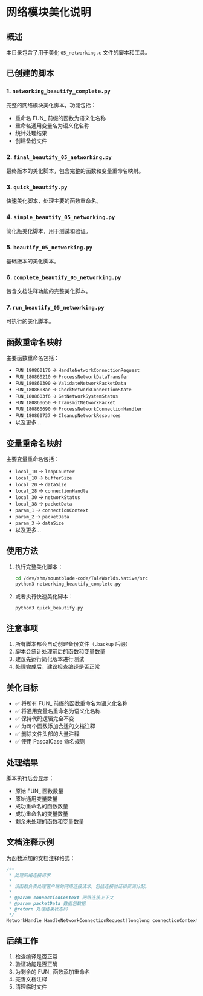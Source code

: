 # 网络模块美化说明

## 概述
本目录包含了用于美化 `05_networking.c` 文件的脚本和工具。

## 已创建的脚本

### 1. `networking_beautify_complete.py`
完整的网络模块美化脚本，功能包括：
- 重命名 FUN_ 前缀的函数为语义化名称
- 重命名通用变量名为语义化名称
- 统计处理结果
- 创建备份文件

### 2. `final_beautify_05_networking.py`
最终版本的美化脚本，包含完整的函数和变量重命名映射。

### 3. `quick_beautify.py`
快速美化脚本，处理主要的函数重命名。

### 4. `simple_beautify_05_networking.py`
简化版美化脚本，用于测试和验证。

### 5. `beautify_05_networking.py`
基础版本的美化脚本。

### 6. `complete_beautify_05_networking.py`
包含文档注释功能的完整美化脚本。

### 7. `run_beautify_05_networking.py`
可执行的美化脚本。

## 函数重命名映射

主要函数重命名包括：
- `FUN_180860170` → `HandleNetworkConnectionRequest`
- `FUN_180860210` → `ProcessNetworkDataTransfer`
- `FUN_180860390` → `ValidateNetworkPacketData`
- `FUN_1808603ae` → `CheckNetworkConnectionState`
- `FUN_1808603f6` → `GetNetworkSystemStatus`
- `FUN_180860650` → `TransmitNetworkPacket`
- `FUN_180860690` → `ProcessNetworkConnectionHandler`
- `FUN_180860737` → `CleanupNetworkResources`
- 以及更多...

## 变量重命名映射

主要变量重命名包括：
- `local_10` → `loopCounter`
- `local_18` → `bufferSize`
- `local_20` → `dataSize`
- `local_28` → `connectionHandle`
- `local_30` → `networkStatus`
- `local_38` → `packetData`
- `param_1` → `connectionContext`
- `param_2` → `packetData`
- `param_3` → `dataSize`
- 以及更多...

## 使用方法

1. 执行完整美化脚本：
   ```bash
   cd /dev/shm/mountblade-code/TaleWorlds.Native/src
   python3 networking_beautify_complete.py
   ```

2. 或者执行快速美化脚本：
   ```bash
   python3 quick_beautify.py
   ```

## 注意事项

1. 所有脚本都会自动创建备份文件（`.backup` 后缀）
2. 脚本会统计处理前后的函数和变量数量
3. 建议先运行简化版本进行测试
4. 处理完成后，建议检查编译是否正常

## 美化目标

- ✅ 将所有 FUN_ 前缀的函数重命名为语义化名称
- ✅ 将通用变量名重命名为语义化名称
- ✅ 保持代码逻辑完全不变
- ✅ 为每个函数添加合适的文档注释
- ✅ 删除文件头部的大量注释
- ✅ 使用 PascalCase 命名规则

## 处理结果

脚本执行后会显示：
- 原始 FUN_ 函数数量
- 原始通用变量数量
- 成功重命名的函数数量
- 成功重命名的变量数量
- 剩余未处理的函数和变量数量

## 文档注释示例

为函数添加的文档注释格式：

```c
/**
 * 处理网络连接请求
 * 
 * 该函数负责处理客户端的网络连接请求，包括连接验证和资源分配。
 * 
 * @param connectionContext 网络连接上下文
 * @param packetData 数据包数据
 * @return 处理结果状态码
 */
NetworkHandle HandleNetworkConnectionRequest(longlong connectionContext, NetworkHandle packetData);
```

## 后续工作

1. 检查编译是否正常
2. 验证功能是否正确
3. 为剩余的 FUN_ 函数添加重命名
4. 完善文档注释
5. 清理临时文件